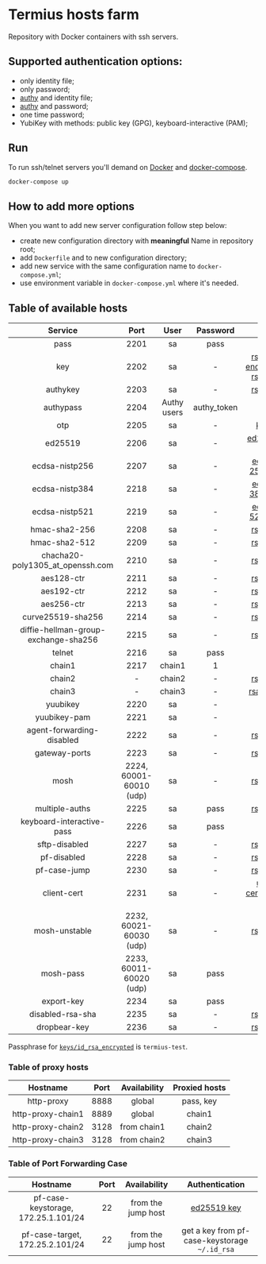 # Termius hosts farm

Repository with Docker containers with ssh servers.

## Supported authentication options:

- only identity file;
- only password;
- [authy](https://www.authy.com) and identity file;
- [authy](https://www.authy.com) and password;
- one time password;
- YubiKey with methods: public key (GPG), keyboard-interactive (PAM);

## Run

To run ssh/telnet servers you'll demand on [Docker](https://www.docker.com)
and [docker-compose](https://pypi.python.org/pypi/docker-compose).

```bash
docker-compose up
```

## How to add more options

When you want to add new server configuration follow step below:

- create new configuration directory with **meaningful** Name in repository root;
- add `Dockerfile` and to new configuration directory;
- add new service with the same configuration name to `docker-compose.yml`;
- use environment variable in `docker-compose.yml` where it's needed.

## Table of available hosts

|               Service                |          Port           |    User     |  Password   |                                    Key                                    |
|:------------------------------------:|:-----------------------:|:-----------:|:-----------:|:-------------------------------------------------------------------------:|
|                 pass                 |          2201           |     sa      |    pass     |                                     -                                     |
|                 key                  |          2202           |     sa      |      -      | [rsa key](/keys/id_rsa) <br/> [encrypted rsa key](/keys/id_rsa_encrypted) |
|               authykey               |          2203           |     sa      |      -      |                          [rsa key](/keys/id_rsa)                          |
|              authypass               |          2204           | Authy users | authy_token |                                     -                                     |
|                 otp                  |          2205           |     sa      |      -      |                           [keys](/otp/keys.txt)                           |
|               ed25519                |          2206           |     sa      |      -      |                      [ed25519 key](/keys/id_ed25519)                      |
|            ecdsa-nistp256            |          2207           |     sa      |      -      |                 [ecDSA 256 key](/keys/id_ecdsa_nistp256)                  |
|            ecdsa-nistp384            |          2218           |     sa      |      -      |                 [ecDSA 384 key](/keys/id_ecdsa_nistp384)                  |
|            ecdsa-nistp521            |          2219           |     sa      |      -      |                 [ecDSA 521 key](/keys/id_ecdsa_nistp521)                  |
|            hmac-sha2-256             |          2208           |     sa      |      -      |                          [rsa key](/keys/id_rsa)                          |
|            hmac-sha2-512             |          2209           |     sa      |      -      |                          [rsa key](/keys/id_rsa)                          |
|   chacha20-poly1305_at_openssh.com   |          2210           |     sa      |      -      |                          [rsa key](/keys/id_rsa)                          |
|              aes128-ctr              |          2211           |     sa      |      -      |                          [rsa key](/keys/id_rsa)                          |
|              aes192-ctr              |          2212           |     sa      |      -      |                          [rsa key](/keys/id_rsa)                          |
|              aes256-ctr              |          2213           |     sa      |      -      |                          [rsa key](/keys/id_rsa)                          |
|          curve25519-sha256           |          2214           |     sa      |      -      |                          [rsa key](/keys/id_rsa)                          |
| diffie-hellman-group-exchange-sha256 |          2215           |     sa      |      -      |                          [rsa key](/keys/id_rsa)                          |
|                telnet                |          2216           |     sa      |    pass     |                                     -                                     |
|                chain1                |          2217           |   chain1    |      1      |                                     -                                     |
|                chain2                |            -            |   chain2    |      -      |                          [rsa key](/keys/id_rsa)                          |
|                chain3                |            -            |   chain3    |      -      |                         [rsa1 key](/keys/id_rsa1)                         |
|               yuubikey               |          2220           |     sa      |      -      |                                     -                                     |
|             yuubikey-pam             |          2221           |     sa      |      -      |                                     -                                     |
|      agent-forwarding-disabled       |          2222           |     sa      |      -      |                          [rsa key](/keys/id_rsa)                          |
|            gateway-ports             |          2223           |     sa      |      -      |                          [rsa key](/keys/id_rsa)                          |
|                 mosh                 | 2224, 60001-60010 (udp) |     sa      |      -      |                          [rsa key](/keys/id_rsa)                          |
|            multiple-auths            |          2225           |     sa      |    pass     |                          [rsa key](/keys/id_rsa)                          |
|      keyboard-interactive-pass       |          2226           |     sa      |    pass     |                                     -                                     |
|            sftp-disabled             |          2227           |     sa      |      -      |                          [rsa key](/keys/id_rsa)                          |
|             pf-disabled              |          2228           |     sa      |      -      |                          [rsa key](/keys/id_rsa)                          |
|             pf-case-jump             |          2230           |     sa      |      -      |                          [rsa key](/keys/id_rsa)                          |
|             client-cert              |          2231           |     sa      |      -      |               [user certificate key](/client-cert/user-key)               |
|            mosh-unstable             | 2232, 60021-60030 (udp) |     sa      |      -      |                          [rsa key](/keys/id_rsa)                          |
|              mosh-pass               | 2233, 60011-60020 (udp) |     sa      |    pass     |                                     -                                     |
|              export-key              |          2234           |     sa      |    pass     |                                     -                                     |
|           disabled-rsa-sha           |          2235           |     sa      |      -      |                          [rsa key](/keys/id_rsa)                          |
|             dropbear-key             |          2236           |     sa      |      -      |                          [rsa key](/keys/id_rsa)                          |

Passphrase for [`keys/id_rsa_encrypted`](/keys/id_rsa_encrypted) is `termius-test`.

### Table of proxy hosts

|     Hostname      | Port | Availability | Proxied hosts |
|:-----------------:|:----:|:------------:|:-------------:|
|    http-proxy     | 8888 |    global    |   pass, key   |
| http-proxy-chain1 | 8889 |    global    |    chain1     |
| http-proxy-chain2 | 3128 | from chain1  |    chain2     |
| http-proxy-chain3 | 3128 | from chain2  |    chain3     |

### Table of Port Forwarding Case

|              Hostname               | Port |    Availability    |                Authentication                 |
|:-----------------------------------:|:----:|:------------------:|:---------------------------------------------:|
| pf-case-keystorage, 172.25.1.101/24 |  22  | from the jump host |      [ed25519 key](/keys/id_ed25519.pub)      |
|   pf-case-target, 172.25.2.101/24   |  22  | from the jump host | get a key from pf-case-keystorage `~/.id_rsa` |


